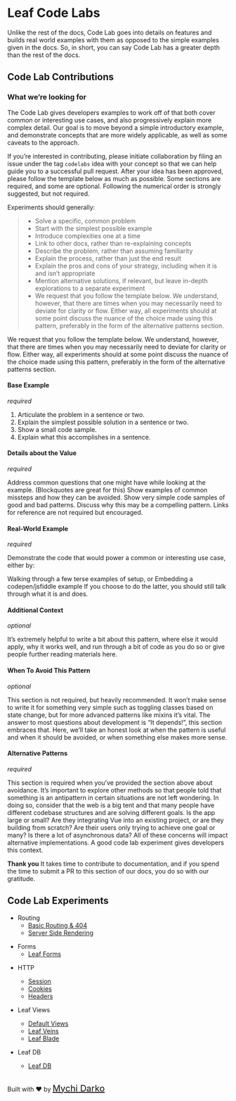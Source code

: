 # Leaf Code Labs
Unlike the rest of the docs, Code Lab goes into details on features and builds real world examples with them as opposed to the simple examples given in the docs. So, in short, you can say Code Lab has a greater depth than the rest of the docs.

## Code Lab Contributions

### What we’re looking for

The Code Lab gives developers examples to work off of that both cover common or interesting use cases, and also progressively explain more complex detail. Our goal is to move beyond a simple introductory example, and demonstrate concepts that are more widely applicable, as well as some caveats to the approach.

If you’re interested in contributing, please initiate collaboration by filing an issue under the tag `codelabs` idea with your concept so that we can help guide you to a successful pull request. After your idea has been approved, please follow the template below as much as possible. Some sections are required, and some are optional. Following the numerical order is strongly suggested, but not required.

Experiments should generally:

> - Solve a specific, common problem
> - Start with the simplest possible example
> - Introduce complexities one at a time
> - Link to other docs, rather than re-explaining concepts
> - Describe the problem, rather than assuming familiarity
> - Explain the process, rather than just the end result
> - Explain the pros and cons of your strategy, including when it is and isn’t appropriate
> - Mention alternative solutions, if relevant, but leave in-depth explorations to a separate experiment
> - We request that you follow the template below. We understand, however, that there are times when you may necessarily need to deviate for clarity or flow. Either way, all experiments should at some point discuss the nuance of the choice made using this pattern, preferably in the form of the alternative patterns section.

We request that you follow the template below. We understand, however, that there are times when you may necessarily need to deviate for clarity or flow. Either way, all experiments should at some point discuss the nuance of the choice made using this pattern, preferably in the form of the alternative patterns section.

#### Base Example
*required*

1. Articulate the problem in a sentence or two.
1. Explain the simplest possible solution in a sentence or two.
1. Show a small code sample.
1. Explain what this accomplishes in a sentence.

#### Details about the Value
*required*

Address common questions that one might have while looking at the example. (Blockquotes are great for this)
Show examples of common missteps and how they can be avoided.
Show very simple code samples of good and bad patterns.
Discuss why this may be a compelling pattern. Links for reference are not required but encouraged.

#### Real-World Example
*required*

Demonstrate the code that would power a common or interesting use case, either by:

Walking through a few terse examples of setup, or
Embedding a codepen/jsfiddle example
If you choose to do the latter, you should still talk through what it is and does.


#### Additional Context
*optional*

It’s extremely helpful to write a bit about this pattern, where else it would apply, why it works well, and run through a bit of code as you do so or give people further reading materials here.


#### When To Avoid This Pattern
*optional*

This section is not required, but heavily recommended. It won’t make sense to write it for something very simple such as toggling classes based on state change, but for more advanced patterns like mixins it’s vital. The answer to most questions about development is “It depends!”, this section embraces that. Here, we’ll take an honest look at when the pattern is useful and when it should be avoided, or when something else makes more sense.


#### Alternative Patterns
*required*

This section is required when you’ve provided the section above about avoidance. It’s important to explore other methods so that people told that something is an antipattern in certain situations are not left wondering. In doing so, consider that the web is a big tent and that many people have different codebase structures and are solving different goals. Is the app large or small? Are they integrating Vue into an existing project, or are they building from scratch? Are their users only trying to achieve one goal or many? Is there a lot of asynchronous data? All of these concerns will impact alternative implementations. A good code lab experiment gives developers this context.


**Thank you**
It takes time to contribute to documentation, and if you spend the time to submit a PR to this section of our docs, you do so with our gratitude.


## Code Lab Experiments
<!-- * Configuration
* [Overview](2.0/codelabs/config/)
* [Settings](2.0/codelabs/config/settings.md)
* [Names, Scopes and Modes](2.0/codelabs/config/nsm.md) -->

* Routing
	* [Basic Routing & 404](2.0/codelabs/routing/)
	* [Server Side Rendering](2.0/codelabs/routing/server-side-rendering/)


<!-- * [Sub Routing](2.0/codelabs/routing/sub-routing.md)
* [Dynamic Routing](2.0/codelabs/routing/dynamic.md)
* [Middleware](2.0/codelabs/routing/middleware.md)
* [Optional Sub patterns](2.0/codelabs/routing/sub-patterns.md)
* [Using Controllers](2.0/codelabs/routing/controller.md)
* [Sub folder support](2.0/codelabs/routing/sub-folder.md) -->

* Forms
	* [Leaf Forms](2.0/codelabs/core/forms.md)


<!-- * [Simple Auth](2.0/codelabs/core/auth.md)
* [Leaf Date](2.0/codelabs/core/date.md)
* [Leaf FS](2.0/codelabs/core/fs.md)
* [Leaf Token](2.0/codelabs/core/token.md)
* [Controller](2.0/codelabs/core/controller.md)
* [API Controller](2.0/codelabs/core/api-controller.md)
* [Model](2.0/codelabs/core/model.md)
* [Authentication](2.0/codelabs/core/authentication.md) -->

* HTTP
	* [Session](2.0/codelabs/http/session/)
	* [Cookies](2.0/codelabs/http/cookies/)
	* [Headers](2.0/codelabs/http/headers/)

* Leaf Views
	* [Default Views](2.0/codelabs/views/default/)
	* [Leaf Veins](2.0/codelabs/views/veins/)
	* [Leaf Blade](2.0/codelabs/views/blade/)

* Leaf DB
	* [Leaf DB](2.0/codelabs/db/)

<br>
Built with ❤ by <a href="https://mychi.netlify.com" style="font-size: 20px; color: #111;" target="_blank">Mychi Darko</a>